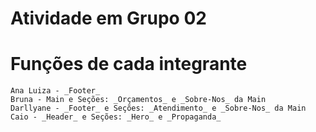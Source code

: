 # **Atividade em Grupo 02**

# **Funções de cada integrante**

    Ana Luiza - _Footer_
    Bruna - Main e Seções: _Orçamentos_ e _Sobre-Nos_ da Main
    Darllyane - _Footer_ e Seções: _Atendimento_ e _Sobre-Nos_ da Main
    Caio - _Header_ e Seções: _Hero_ e _Propaganda_
